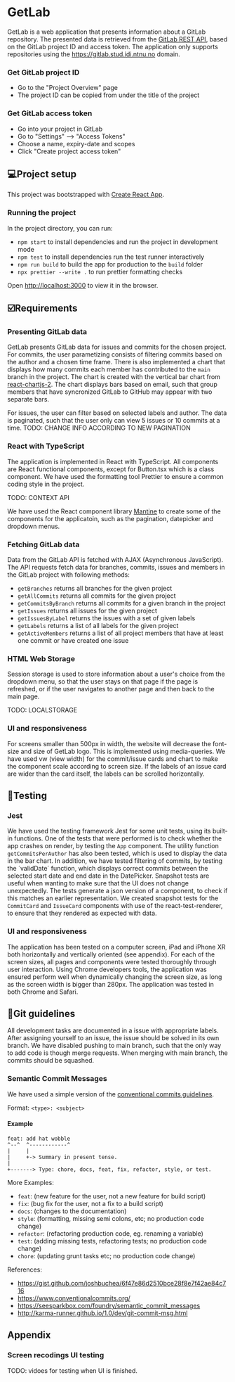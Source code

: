 # GetLab 
GetLab is a web application that presents information about a GitLab repository. The presented data is retrieved from the [GitLab REST API](https://docs.GitLab.com/ee/api/), based on the GitLab project ID and access token. The application only supports repositories using the https://gitlab.stud.idi.ntnu.no domain. 

### Get GitLab project ID
- Go to the "Project Overview" page
- The project ID can be copied from under the title of the project

### Get GitLab access token
- Go into your project in GitLab
- Go to "Settings" --> "Access Tokens"
- Choose a name, expiry-date and scopes
- Click "Create project access token"

## 💻Project setup 

This project was bootstrapped with [Create React App](https://github.com/facebook/create-react-app).

### Running the project

In the project directory, you can run:

- `npm start` to install dependencies and run the project in development mode
- `npm test` to install dependencies run the test runner interactively
- `npm run build` to build the app for production to the `build` folder
- `npx prettier --write .` to run prettier formatting checks

Open [http://localhost:3000](http://localhost:3000) to view it in the browser.

## ☑️Requirements

### Presenting GitLab data
GetLab presents GitLab data for issues and commits for the chosen project. For commits, the user parametizing consists of filtering commits based on the author and a chosen time frame. There is also implemented a chart that displays how many commits each member has contributed to the `main` branch in the project. The chart is created with the vertical bar chart from [react-chartjs-2](https://react-chartjs-2.js.org/examples/vertical-bar-chart/). The chart displays bars based on email, such that group members that have syncronized GitLab to GitHub may appear with two separate bars.

For issues, the user can filter based on selected labels and author. The data is paginated, such that the user only can view 5 issues or 10 commits at a time. 
TODO: CHANGE INFO ACCORDING TO NEW PAGINATION


### React with TypeScript
The application is implemented in React with TypeScript. All components are React functional components, except for Button.tsx which is a class component. We have used the formatting tool Prettier to ensure a common coding style in the project. 

TODO: CONTEXT API

We have used the React component library [Mantine](https://mantine.dev) to create some of the components for the applicatoin, such as the pagination, datepicker and dropdown menus. 

### Fetching GitLab data
Data from the GitLab API is fetched with AJAX (Asynchronous JavaScript). The API requests fetch data for branches, commits, issues and members in the GitLab project with following methods: 
- `getBranches` returns all branches for the given project
- `getAllCommits` returns all commits for the given project
- `getCommitsByBranch` returns all commits for a given branch in the project
- `getIssues` returns all issues for the given project
- `getIssuesByLabel` returns the issues with a set of given labels
- `getLabels` returns a list of all labels for the given project
- `getActiveMembers` returns a list of all project members that have at least one commit or have created one issue


### HTML Web Storage
Session storage is used to store information about a user's choice from the dropdown menu, so that the user stays on that page if the page is refreshed, or if the user navigates to another page and then back to the main page.

TODO: LOCALSTORAGE

### UI and responsiveness
For screens smaller than 500px in width, the website will decrease the font-size and size of GetLab logo. This is implemented using media-queries. We have used vw (view width) for the commit/issue cards and chart to make the component scale according to screen size. If the labels of an issue card are wider than the card itself, the labels can be scrolled horizontally. 



## 🧪Testing

### Jest
We have used the testing framework Jest for some unit tests, using its built-in functions. One of the tests that were performed is to check whether the app crashes on render, by testing the `App` component. The utility function `getCommitsPerAuthor` has also been tested, which is used to display the data in the bar chart. In addition, we have tested filtering of commits, by testing the ´validDate´ function, which displays correct commits between the selected start date and end date in the DatePicker. Snapshot tests are useful when wanting to make sure that the UI does not change unexpectedly. The tests generate a json version of a component, to check if this matches an earlier representation. We created snapshot tests for the `CommitCard` and `IssueCard` components with use of the react-test-renderer, to ensure that they rendered as expected with data.

### UI and responsiveness
The application has been tested on a computer screen, iPad and iPhone XR both horizontally and vertically oriented (see appendix). For each of the screen sizes, all pages and components were tested thoroughly through user interaction. Using Chrome developers tools, the application was ensured perform well when dynamically changing the screen size, as long as the screen width is bigger than 280px. The application was tested in both Chrome and Safari. 



## 🚀Git guidelines 

All development tasks are documented in a issue with appropriate labels. After assigning yourself to an issue, the issue should be solved in its own branch. We have disabled pushing to main branch, such that the only way to add code is though merge requests. When merging with main branch, the commits should be squashed.

### Semantic Commit Messages

We have used a simple version of the [conventional commits guidelines](https://www.conventionalcommits.org/en/v1.0.0/).

Format: `<type>: <subject>`

#### Example

```
feat: add hat wobble
^--^  ^------------^
|     |
|     +-> Summary in present tense.
|
+-------> Type: chore, docs, feat, fix, refactor, style, or test.
```

More Examples:

- `feat`: (new feature for the user, not a new feature for build script)
- `fix`: (bug fix for the user, not a fix to a build script)
- `docs`: (changes to the documentation)
- `style`: (formatting, missing semi colons, etc; no production code change)
- `refactor`: (refactoring production code, eg. renaming a variable)
- `test`: (adding missing tests, refactoring tests; no production code change)
- `chore`: (updating grunt tasks etc; no production code change)

References:

- https://gist.github.com/joshbuchea/6f47e86d2510bce28f8e7f42ae84c716
- https://www.conventionalcommits.org/
- https://seesparkbox.com/foundry/semantic_commit_messages
- http://karma-runner.github.io/1.0/dev/git-commit-msg.html


## Appendix
### Screen recodings UI testing
TODO: vidoes for testing when UI is finished. 
